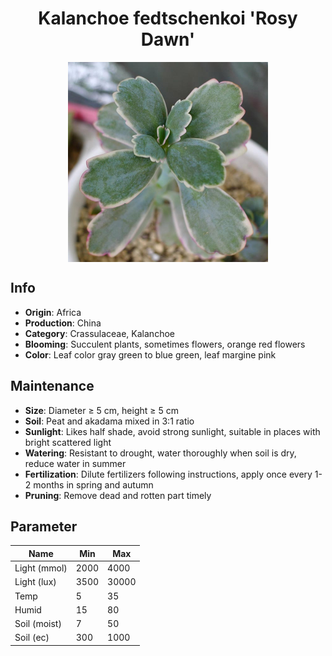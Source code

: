 <h1 align='center'>Kalanchoe fedtschenkoi 'Rosy Dawn'</h1>
<p align="center">
    <img 
        align='center'
        width='320'
        src="../images/kalanchoe fedtschenkoi rosy dawn.png" 
        alt='Kalanchoe fedtschenkoi 'Rosy Dawn'' />
</p>

## Info

 - **Origin**: Africa
 - **Production**: China
 - **Category**: Crassulaceae, Kalanchoe
 - **Blooming**: Succulent plants, sometimes flowers, orange red flowers
 - **Color**: Leaf color gray green to blue green, leaf margine pink

## Maintenance

 - **Size**: Diameter ≥ 5 cm, height ≥ 5 cm
 - **Soil**: Peat and akadama mixed in 3:1 ratio
 - **Sunlight**: Likes half shade, avoid strong sunlight, suitable in places with bright scattered light
 - **Watering**: Resistant to drought, water thoroughly when soil is dry, reduce water in summer
 - **Fertilization**: Dilute fertilizers following instructions,  apply once every 1-2 months in spring and autumn
 - **Pruning**: Remove dead and rotten part timely

## Parameter

| Name         | Min  | Max   |
|--------------|------|-------|
| Light (mmol) | 2000 | 4000  |
| Light (lux)  | 3500 | 30000 |
| Temp         | 5    | 35    |
| Humid        | 15   | 80    |
| Soil (moist) | 7   | 50    |
| Soil (ec)    | 300  | 1000  |